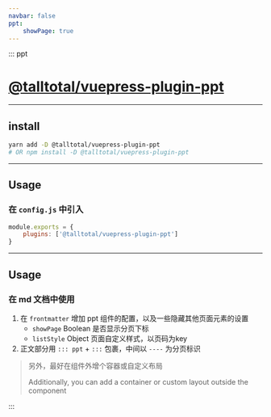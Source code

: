 ```yaml
---
navbar: false
ppt:
    showPage: true
---
```


<div style="margin-top: 0;height: calc(100vh - 8rem);">

::: ppt

# [@talltotal/vuepress-plugin-ppt](https://github.com/talltotal/vuepress-plugin-ppt)

----

## install
```bash
yarn add -D @talltotal/vuepress-plugin-ppt
# OR npm install -D @talltotal/vuepress-plugin-ppt
```

----

## Usage
### 在 `config.js` 中引入
```js
module.exports = {
    plugins: ['@talltotal/vuepress-plugin-ppt'] 
}
```

----

## Usage
### 在 md 文档中使用
1. 在 `frontmatter` 增加 ppt 组件的配置，以及一些隐藏其他页面元素的设置
    - `showPage` Boolean 是否显示分页下标
    - `listStyle` Object 页面自定义样式，以页码为key
2. 正文部分用 `::: ppt` + `:::` 包裹，中间以 `----` 为分页标识

> 另外，最好在组件外增个容器或自定义布局
> 
> Additionally, you can add a container or custom layout outside the component

:::

</div>

